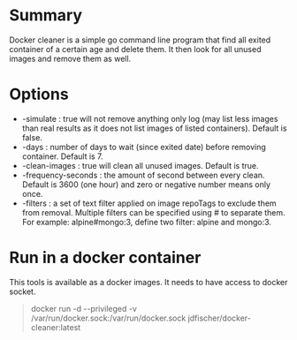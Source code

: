 # Summary
Docker cleaner is a simple go command line program that find all exited container of a certain age and delete them. It then look for all unused images and remove them as well.

# Options
* -simulate : true will not remove anything only log (may list less images than real results as it does not list images of listed containers). Default is false.
* -days : number of days to wait (since exited date) before removing container. Default is 7.
* -clean-images : true will clean all unused images. Default is true.
* -frequency-seconds : the amount of second between every clean. Default is 3600 (one hour) and zero or negative number means only once.
* -filters : a set of text filter applied on image repoTags to exclude them from removal. Multiple filters can be specified using # to separate them. For example: alpine#mongo:3, define two filter: alpine and mongo:3.

# Run in a docker container
This tools is available as a docker images. It needs to have access to docker socket.

>docker run -d --privileged -v /var/run/docker.sock:/var/run/docker.sock jdfischer/docker-cleaner:latest
